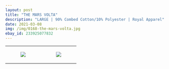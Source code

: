 ```yaml
---
layout: post
title: "THE MARS VOLTA"
description: "LARGE | 90% Combed Cotton/10% Polyester | Royal Apparel"
date: 2021-03-08
img: /img/0168-the-mars-volta.jpg
ebay_id: 233925077832
---
```




<table style="width:100%;"><tr><td style="vertical-align:top;">
      <figure class="tmblr-full" data-orig-height="2048" data-orig-width="1365" data-orig-src="https://concertshirts.netlify.app/shirts/0168/0168-01.jpg"><img src="https://64.media.tumblr.com/b959c75648f3200b6cb66fa1e53215ea/296064d88ab2e2f6-4f/s540x810/05579c5534a8c1110c3ec22c923ce600c37519c6.jpg" data-orig-height="2048" data-orig-width="1365" data-orig-src="https://concertshirts.netlify.app/shirts/0168/0168-01.jpg"/></figure></td>
    <td style="vertical-align:top;">
      <figure class="tmblr-full" data-orig-height="2048" data-orig-width="1365" data-orig-src="https://concertshirts.netlify.app/shirts/0168/0168-02.jpg"><img src="https://64.media.tumblr.com/c17705578d6695a6e4f5f4b80902feb4/296064d88ab2e2f6-31/s540x810/c02eeaef88ff2d2ba10cf0005bc571c3a17e0fe9.jpg" data-orig-height="2048" data-orig-width="1365" data-orig-src="https://concertshirts.netlify.app/shirts/0168/0168-02.jpg"/></figure></td>
  </tr></table>
